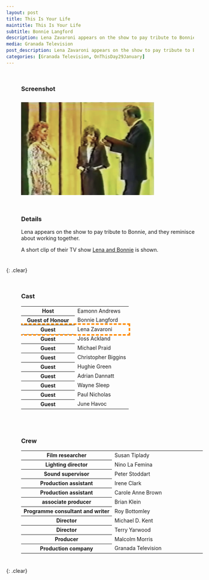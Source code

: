 ```yaml
---
layout: post
title: This Is Your Life
maintitle: This Is Your Life
subtitle: Bonnie Langford
description: Lena Zavaroni appears on the show to pay tribute to Bonnie Langford, and they reminisce about working together. A short clip of their TV show &quot;Lena and Bonnie&quot; is shown.
media: Granada Television
post_description: Lena Zavaroni appears on the show to pay tribute to Bonnie Langford, and they reminisce about working together. A short clip of their TV show &quot;Lena and Bonnie&quot; is shown.
categories: [Granada Television, OnThisDay29January]
---
```


<figure class="fig1" id="screenshot">
<figcaption>
<h3>Screenshot</h3>
</figcaption>
<img src="/assets/images/ITV/TIYL-BL.png" class="full-width">
</figure>

<figure class="fig2" id="details">
<figcaption>
<h3>Details</h3>
<p>Lena appears on the show to pay tribute to Bonnie, and they reminisce about working together.</p>
<p>A short clip of their TV show <a href="/london%20weekend%20television/1978/03/26/lena-and-bonnie.html">Lena and Bonnie</a> is shown.</p>
</figcaption>
</figure>

{: .clear}

<figure class="fig1" id="cast">
<figcaption>
<h3>Cast</h3>
<table>
<tr><th style="width:50%;">Host</th><td style="width:50%;">Eamonn Andrews</td></tr>
<tr><th>Guest of Honour</th><td>Bonnie Langford</td></tr>
<tr style="outline: 4px dashed darkorange;" id="lz"><th>Guest</th><td>Lena Zavaroni</td></tr>
<tr><th>Guest</th><td>Joss Ackland</td></tr>
<tr><th>Guest</th><td>Michael Praid</td></tr>
<tr><th>Guest</th><td>Christopher Biggins</td></tr>
<tr><th>Guest</th><td>Hughie Green</td></tr>
<tr><th>Guest</th><td>Adrian Dannatt</td></tr>
<tr><th>Guest</th><td>Wayne Sleep</td></tr>
<tr><th>Guest</th><td>Paul Nicholas</td></tr>
<tr><th>Guest</th><td>June Havoc</td></tr>
</table>
</figcaption>
</figure>

<figure class="fig2" id="crew">
<figcaption>
<h3>Crew</h3>
<table>
<tr><th style="width:50%;">Film researcher</th><td style="width:50%;">Susan Tiplady</td></tr>
<tr><th>Lighting director</th><td>Nino La Femina</td></tr>
<tr><th>Sound supervisor</th><td>Peter Stoddart</td></tr>
<tr><th>Production assistant</th><td>Irene Clark</td></tr>
<tr><th>Production assistant</th><td>Carole Anne Brown</td></tr>
<tr><th>associate producer</th><td>Brian Klein</td></tr>
<tr><th>Programme consultant and writer</th><td>Roy Bottomley</td></tr>
<tr><th>Director</th><td>Michael D. Kent</td></tr>
<tr><th>Director</th><td>Terry Yarwood</td></tr>
<tr><th>Producer</th><td>Malcolm Morris</td></tr>
<tr><th>Production company</th><td>Granada Television</td></tr>
</table>
</figcaption>
</figure>

<br />{: .clear}

<style>
.fig1 {float:left; width:49%;}

.fig2 {float:right; width:49%;}

figcaption {float:left; width:100%;}

@media screen and (orientation:portrait) {
.fig1, .fig2 {float:left; width:100%;}
figcaption {float:left; width:100%; margin-bottom: 10px;}
}
</style>

